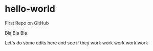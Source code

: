 # hello-world
First Repo on GitHub

Bla Bla Bla

Let's do some edits here and see if they work work work work work